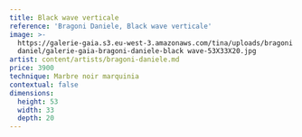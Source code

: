 ```yaml
---
title: Black wave verticale
reference: 'Bragoni Daniele, Black wave verticale'
image: >-
  https://galerie-gaia.s3.eu-west-3.amazonaws.com/tina/uploads/bragoni
  daniel/galerie-gaia-bragoni-daniele-black wave-53X33X20.jpg
artist: content/artists/bragoni-daniele.md
price: 3900
technique: Marbre noir marquinia
contextual: false
dimensions:
  height: 53
  width: 33
  depth: 20
---
```


